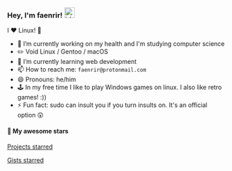 ### Hey, I'm faenrir! <img src="https://user-images.githubusercontent.com/1303154/88677602-1635ba80-d120-11ea-84d8-d263ba5fc3c0.gif" width="24px" alt="hi">

I ❤️ Linux! 🐧 

- 🔭 I’m currently working on my health and I'm studying computer science
- :pencil2: Void Linux / Gentoo / macOS
- :seedling: I’m currently learning web development
- 📫 How to reach me: `faenrir@protonmail.com`
- 😄 Pronouns: he/him
- 🕹️ In my free time I like to play Windows games on linux. I also like retro games! :))
- ⚡ Fun fact: sudo can insult you if you turn insults on. It's an official option 😲

#### :star2: My awesome stars

[Projects starred](https://github.com/faenrir?tab=stars)

[Gists starred](https://gist.github.com/faenrir/starred)

